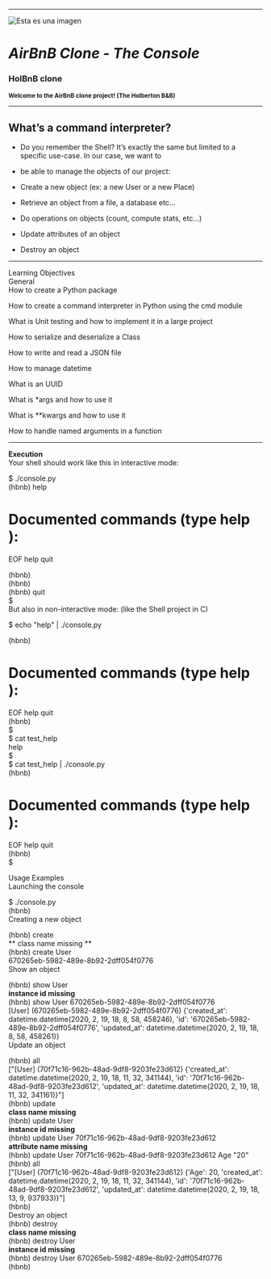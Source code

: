 _________________________________________________________________________________________________________________  
![Esta es una imagen](https://uspto.report/TM/88044926/mark)  
  
# ***AirBnB Clone - The Console***  
  
  
### **HolBnB clone**   
**<sub>Welcome to the AirBnB clone project! (The Holberton B&B)**</sub>  
_________________________________________________________________________________________________________________  
## **What’s a command interpreter?**  

- Do you remember the Shell? It’s exactly the same but limited to a specific use-case. In our case, we want to  
  
- be able to manage the objects of our project:  
  
- Create a new object (ex: a new User or a new Place)  
  
- Retrieve an object from a file, a database etc…  
  
- Do operations on objects (count, compute stats, etc…)  
  
- Update attributes of an object  
  
- Destroy an object  
___________________________________________________________________________________________________________________  
Learning Objectives  
General  
How to create a Python package  
  
How to create a command interpreter in Python using the cmd module  
  
What is Unit testing and how to implement it in a large project  
  
How to serialize and deserialize a Class  
  
How to write and read a JSON file  
  
How to manage datetime  
  
What is an UUID  
  
What is *args and how to use it  
  
What is **kwargs and how to use it  
  
How to handle named arguments in a function  
________________________________________________________________________________________   
**Execution**  
Your shell should work like this in interactive mode:  
  
$ ./console.py  
(hbnb) help  
  
Documented commands (type help <topic>):  
========================================  
EOF help quit  
  
(hbnb)  
(hbnb)  
(hbnb) quit  
$  
But also in non-interactive mode: (like the Shell project in C)  
  
$ echo "help" | ./console.py  
  
(hbnb)  
  
Documented commands (type help <topic>):  
========================================  
  
EOF help quit  
(hbnb)  
$  
$ cat test_help  
help  
$  
$ cat test_help | ./console.py  
(hbnb)  
  
  
Documented commands (type help <topic>):  
========================================  
EOF help quit  
(hbnb)  
$  
  
Usage Examples  
Launching the console  
  
$ ./console.py  
(hbnb)  
Creating a new object  
  
(hbnb) create  
** class name missing **  
(hbnb) create User  
670265eb-5982-489e-8b92-2dff054f0776  
Show an object  
  
(hbnb) show User  
**instance id missing**  
(hbnb) show User 670265eb-5982-489e-8b92-2dff054f0776  
[User] (670265eb-5982-489e-8b92-2dff054f0776) {'created_at': datetime.datetime(2020, 2, 19, 18, 8, 58, 458246), 'id': '670265eb-5982-489e-8b92-2dff054f0776', 'updated_at': datetime.datetime(2020, 2, 19, 18, 8, 58, 458261)}  
Update an object  
  
(hbnb) all  
["[User] (70f71c16-962b-48ad-9df8-9203fe23d612) {'created_at': datetime.datetime(2020, 2, 19, 18, 11, 32, 341144), 'id': '70f71c16-962b-48ad-9df8-9203fe23d612', 'updated_at': datetime.datetime(2020, 2, 19, 18, 11, 32, 341161)}"]  
(hbnb) update  
**class name missing**  
(hbnb) update User  
**instance id missing**  
(hbnb) update User 70f71c16-962b-48ad-9df8-9203fe23d612  
**attribute name missing**  
(hbnb) update User 70f71c16-962b-48ad-9df8-9203fe23d612  Age "20"  
(hbnb) all  
["[User] (70f71c16-962b-48ad-9df8-9203fe23d612) {'Age': 20, 'created_at': datetime.datetime(2020, 2, 19, 18, 11, 32, 341144), 'id': '70f71c16-962b-48ad-9df8-9203fe23d612', 'updated_at': datetime.datetime(2020, 2, 19, 18, 13, 9, 937933)}"]  
(hbnb)  
Destroy an object    
(hbnb) destroy  
**class name missing**  
(hbnb) destroy User  
**instance id missing**  
(hbnb) destroy User 670265eb-5982-489e-8b92-2dff054f0776  
(hbnb)  
